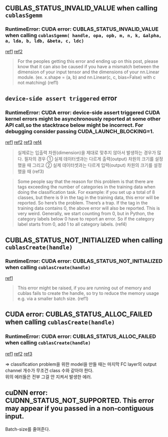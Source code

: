 ## CUBLAS_STATUS_INVALID_VALUE when calling `cublasSgemm`

### RuntimeError: CUDA error: CUBLAS_STATUS_INVALID_VALUE when calling `cublasSgemm( handle, opa, opb, m, n, k, &alpha, a, lda, b, ldb, &beta, c, ldc)`

[ref1](https://discuss.pytorch.org/t/runtimeerror-cuda-error-cublas-status-invalid-value-when-calling-cublassgemm-handle-opa-opb-m-n-k-alpha-a-lda-b-ldb-beta-c-ldc/124544/2)
[ref2](https://stackoverflow.com/questions/66600362/runtimeerror-cuda-error-cublas-status-execution-failed-when-calling-cublassge)

> For the peoples getting this error and ending up on this post, please know that it can also be caused if you have a mismatch between the dimension of your input tensor and the dimensions of your nn.Linear module. (ex. x.shape = (a, b) and nn.Linear(c, c, bias=False) with c not matching) (ref1)


## `device-side assert triggered` error

### RuntimeError: CUDA error: device-side assert triggered CUDA kernel errors might be asynchronously reported at some other API call,so the stacktrace below might be incorrect. For debugging consider passing CUDA_LAUNCH_BLOCKING=1.

[ref1](https://stackoverflow.com/questions/68166721/cuda-error-device-side-assert-triggered-on-colab)
[ref2](https://brstar96.github.io/shoveling/device_error_summary/)
[ref3](https://ndb796.tistory.com/509)
[ref4](https://programmerah.com/solved-runtimeerror-cuda-error-device-side-assert-triggered-30474/)

> 실제로는 입출력 차원(dimension)을 제대로 맞추지 않아서 발생하는 경우가 많다. 필자의 경우 ① 실제 데이터셋과는 다르게 출력(output) 차원의 크기를 설정했을 때 그리고 ② 실제 데이터셋과는 다르게 입력(output) 차원의 크기를 설정했을 때 (ref3)

> Some people say that the reason for this problem is that there are tags exceeding the number of categories in the training data when doing the classification task. For example: if you set up a total of 8 classes, but there is 9 in the tag in the training data, this error will be reported. So here’s the problem. There’s a trap. If the tag in the training data contains 0, the above error will also be reported. This is very weird. Generally, we start counting from 0, but in Python, the category labels below 0 have to report an error. So if the category label starts from 0, add 1 to all category labels. (ref4)


## CUBLAS_STATUS_NOT_INITIALIZED when calling `cublasCreate(handle)`

### RuntimeError: CUDA error: CUBLAS_STATUS_NOT_INITIALIZED when calling `cublasCreate(handle)`

[ref1](https://discuss.pytorch.org/t/cuda-error-cublas-status-not-initialized-when-calling-cublascreate-handle/125450)

> This error might be raised, if you are running out of memory and cublas fails to create the handle, so try to reduce the memory usage e.g. via a smaller batch size. (ref1)


## CUDA error: CUBLAS_STATUS_ALLOC_FAILED when calling `cublasCreate(handle)`

### RuntimeError: CUDA error: CUBLAS_STATUS_ALLOC_FAILED when calling `cublasCreate(handle)`

[ref1](https://developers-shack.tistory.com/5)
[ref2](https://discuss.pytorch.org/t/runtimeerror-cuda-error-cublas-status-alloc-failed-when-calling-cublascreate-handle-while-running-fine-on-the-cpu/108740)
[ref3](https://stackoverflow.com/questions/63930934/cuda-error-cublas-status-alloc-failed-when-running-loss-backward)


=> classification problem을 위한 model을 만들 때는 마지막 FC layer의 output channel 개수가 무조건 class 수와 같아야 한다.<br>
위의 에러들은 전부 그걸 안 지켜서 발생한 에러.


## cuDNN error: CUDNN_STATUS_NOT_SUPPORTED. This error may appear if you passed in a non-contiguous input.

Batch-size를 줄여준다.
